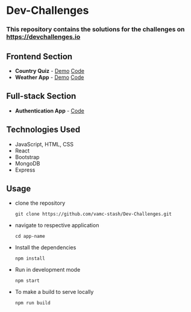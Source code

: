 # Dev-Challenges

### This repository contains the solutions for the challenges on https://devchallenges.io


## Frontend Section
  - <b>Country Quiz</b> - [Demo](http://violet-screw.surge.sh/)  [Code](https://github.com/vamc-stash/Dev-Challenges/tree/master/country-quiz)
  - <b>Weather App</b> - [Demo](http://last-news.surge.sh/)  [Code](https://github.com/vamc-stash/Dev-Challenges/tree/master/weather-app)
  
## Full-stack Section
  - <b>Authentication App</b> - [Code](https://github.com/vamc-stash/Dev-Challenges/tree/master/authentication-app)

## Technologies Used
  - JavaScript, HTML, CSS
  - React
  - Bootstrap
  - MongoDB
  - Express

## Usage
  - clone the repository
    ```
    git clone https://github.com/vamc-stash/Dev-Challenges.git
    ```
  - navigate to respective application
    ```
    cd app-name
    ```
  - Install the dependencies
    ```
    npm install
    ```
  - Run in development mode
    ```
    npm start
    ```
  - To make a build to serve locally
    ```
    npm run build
    ```

